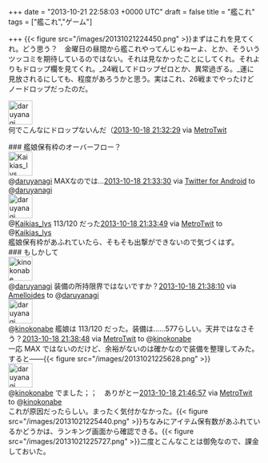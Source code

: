 
+++
date = "2013-10-21 22:58:03 +0000 UTC"
draft = false
title = "艦これ"
tags = ["艦これ","ゲーム"]

+++
{{< figure src="/images/20131021224450.png"  >}}まずはこれを見てくれ。どう思う？　金曜日の昼間から艦これやってんじゃねーよ、とか、そういうツッコミを期待しているのではない。それは見なかったことにしてくれ。それよりもドロップ欄を見てくれ。_24戦してドロップゼロとか、異常過ぎる。_運に見放されるにしても、程度があろうかと思う。実はこれ、26戦までやったけどノードロップだったのだ。<div class="twitter-detail twitter-detail-left"><div class="twitter-detail-user"><a class="twitter-user-screen-name" href="http://twitter.com/daruyanagi"><img src="http://a0.twimg.com/profile_images/378800000393919137/3f8f24154e59a5b674e1e6893a34a7e5_normal.png" alt="daruyanagi" height="48" width="48"/></a></div><div class="twitter-detail-tweet">      何でこんなにドロップないんだ（<a href="http://twitter.com/daruyanagi/status/391179980404584448" class="twitter-detail-info-permalink"><span class="twitter-detail-info-date">2013-10-18</span> <span class="twitter-detail-info-time">21:32:29</span></a> <span class="twitter-detail-info-source">via <a href="http://www.metrotwit.com/" rel="nofollow">MetroTwit</a></span></div></div>

<div class="section">
    ### 艦娘保有枠のオーバーフロー？
    <div class="twitter-detail twitter-detail-left"><div class="twitter-detail-user"><a class="twitter-user-screen-name" href="http://twitter.com/Kaikias_lys"><img src="http://a0.twimg.com/profile_images/378800000300587224/8c2c7d76963a8278155fdba619316a17_normal.jpeg" alt="Kaikias_lys" height="48" width="48"/></a></div><div class="twitter-detail-tweet">      @<a class="twitter-user-screen-name" href="http://twitter.com/daruyanagi" target="_top">daruyanagi</a> MAXなのでは…<a href="http://twitter.com/Kaikias_lys/status/391180237033070592" class="twitter-detail-info-permalink"><span class="twitter-detail-info-date">2013-10-18</span> <span class="twitter-detail-info-time">21:33:30</span></a> <span class="twitter-detail-info-source">via <a href="http://twitter.com/download/android" rel="nofollow">Twitter for Android</a></span> to @<a href="http://twitter.com/daruyanagi/status/391179980404584448" class="twitter-user-screen-name">daruyanagi</a></div></div><div class="twitter-detail twitter-detail-left"><div class="twitter-detail-user"><a class="twitter-user-screen-name" href="http://twitter.com/daruyanagi"><img src="http://a0.twimg.com/profile_images/378800000393919137/3f8f24154e59a5b674e1e6893a34a7e5_normal.png" alt="daruyanagi" height="48" width="48"/></a></div><div class="twitter-detail-tweet">      @<a class="twitter-user-screen-name" href="http://twitter.com/Kaikias_lys" target="_top">Kaikias_lys</a> 113/120 だった<a href="http://twitter.com/daruyanagi/status/391180314170503168" class="twitter-detail-info-permalink"><span class="twitter-detail-info-date">2013-10-18</span> <span class="twitter-detail-info-time">21:33:49</span></a> <span class="twitter-detail-info-source">via <a href="http://www.metrotwit.com/" rel="nofollow">MetroTwit</a></span> to @<a href="http://twitter.com/Kaikias_lys/status/391180237033070592" class="twitter-user-screen-name">Kaikias_lys</a></div></div>艦娘保有枠があふれていたら、そもそも出撃ができないので気づくはず。

</div>
<div class="section">
    ### もしかして
    <div class="twitter-detail twitter-detail-left"><div class="twitter-detail-user"><a class="twitter-user-screen-name" href="http://twitter.com/kinokonabe"><img src="http://pbs.twimg.com/profile_images/378800000587593491/5aebff39f3de2d2cff9e34b5f7f4c662_normal.png" alt="kinokonabe" height="48" width="48"/></a></div><div class="twitter-detail-tweet">      @<a class="twitter-user-screen-name" href="http://twitter.com/daruyanagi" target="_top">daruyanagi</a> 装備の所持限界ではないですか？<a href="http://twitter.com/kinokonabe/status/391181409668198400" class="twitter-detail-info-permalink"><span class="twitter-detail-info-date">2013-10-18</span> <span class="twitter-detail-info-time">21:38:10</span></a> <span class="twitter-detail-info-source">via <a href="http://windowsphone.com/s?appid=3ffe5ed2-fd1a-42e3-bc4d-0093cbc23636" rel="nofollow">Amelloides</a></span> to @<a href="http://twitter.com/daruyanagi/status/391180818149683200" class="twitter-user-screen-name">daruyanagi</a></div></div><div class="twitter-detail twitter-detail-left"><div class="twitter-detail-user"><a class="twitter-user-screen-name" href="http://twitter.com/daruyanagi"><img src="http://a0.twimg.com/profile_images/378800000393919137/3f8f24154e59a5b674e1e6893a34a7e5_normal.png" alt="daruyanagi" height="48" width="48"/></a></div><div class="twitter-detail-tweet">      @<a class="twitter-user-screen-name" href="http://twitter.com/kinokonabe" target="_top">kinokonabe</a> 艦娘は 113/120 だった。装備は……577らしい。天井ではなさそう？<a href="http://twitter.com/daruyanagi/status/391181568628109312" class="twitter-detail-info-permalink"><span class="twitter-detail-info-date">2013-10-18</span> <span class="twitter-detail-info-time">21:38:48</span></a> <span class="twitter-detail-info-source">via <a href="http://www.metrotwit.com/" rel="nofollow">MetroTwit</a></span> to @<a href="http://twitter.com/kinokonabe/status/391181409668198400" class="twitter-user-screen-name">kinokonabe</a></div></div>一応 MAX ではないのだけど、余裕がないのは確かなので装備を整理してみた。すると――{{< figure src="/images/20131021225628.png"  >}}<div class="twitter-detail twitter-detail-left"><div class="twitter-detail-user"><a class="twitter-user-screen-name" href="http://twitter.com/daruyanagi"><img src="http://a0.twimg.com/profile_images/378800000393919137/3f8f24154e59a5b674e1e6893a34a7e5_normal.png" alt="daruyanagi" height="48" width="48"/></a></div><div class="twitter-detail-tweet">      @<a class="twitter-user-screen-name" href="http://twitter.com/kinokonabe" target="_top">kinokonabe</a> でました；；　ありがとー<a href="http://twitter.com/daruyanagi/status/391183621039484929" class="twitter-detail-info-permalink"><span class="twitter-detail-info-date">2013-10-18</span> <span class="twitter-detail-info-time">21:46:57</span></a> <span class="twitter-detail-info-source">via <a href="http://www.metrotwit.com/" rel="nofollow">MetroTwit</a></span> to @<a href="http://twitter.com/kinokonabe/status/391182931961450497" class="twitter-user-screen-name">kinokonabe</a></div></div>これが原因だったらしい。まったく気付かなかった。{{< figure src="/images/20131021225440.png"  >}}ちなみにアイテム保有数があふれているかどうかは、ランキング画面から確認できる。{{< figure src="/images/20131021225727.png"  >}}二度とこんなことは御免なので、課金しておいた。

</div>

